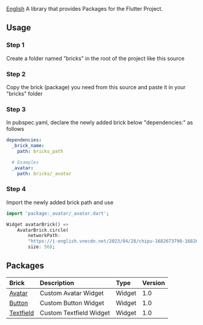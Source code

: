 [English](https://github.com/congson99/bricks/blob/son/refactor/README.md)
A library that provides Packages for the Flutter Project.

## Usage

### Step 1

Create a folder named "bricks" in the root of the project like this source

### Step 2

Copy the brick (package) you need from this source and paste it in your "bricks" folder

### Step 3

In pubspec.yaml, declare the newly added brick below "dependencies:" as follows

```yaml
dependencies:
  _brick_name:
    path: bricks_path

  # Examples
  _avatar:
    path: bricks/_avatar
```

### Step 4

Import the newly added brick path and use

```dart
import 'package:_avatar/_avatar.dart';

Widget avatarBrick() =>
    AvatarBrick.circle(
        networkPath:
        "https://i-english.vnecdn.net/2023/04/28/chipu-1682673790-1682673805-6534-1682673939.png",
        size: 56);
```

## Packages

| Brick                            | Description                                           | Type     | Version | 
|:---------------------------------|:------------------------------------------------------|:---------|:--------|
| [Avatar](./bricks/_avatar)       | Custom Avatar Widget                                  | Widget   | 1.0     |
| [Button](./bricks/_button)       | Custom Button Widget                                  | Widget   | 1.0     |
| [Textfield](./bricks/_textfield) | Custom Textfield Widget                               | Widget   | 1.0     |

[//]: # (| [File]&#40;./bricks/_file&#41;           | Functions to help handle file                         | Function | beta    |)

[//]: # (| [Photo]&#40;./bricks/_file&#41;          | Functions to help handle photo from camera or gallery | Function | beta    |)